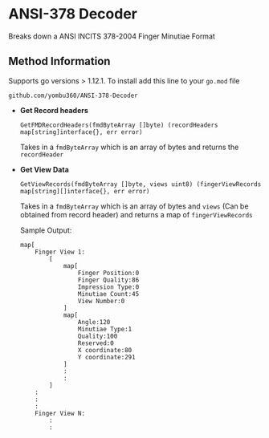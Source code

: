 # ANSI-378 Decoder

Breaks down a ANSI INCITS 378-2004 Finger Minutiae Format

## Method Information

Supports go versions > 1.12.1. To install add this line to your `go.mod` file 

`github.com/yombu360/ANSI-378-Decoder`

- **Get Record headers**
    ```
    GetFMDRecordHeaders(fmdByteArray []byte) (recordHeaders map[string]interface{}, err error)
    ```
    Takes in a `fmdByteArray` which is an array of bytes and returns the `recordHeader`
    
- **Get View Data**
    ```
    GetViewRecords(fmdByteArray []byte, views uint8) (fingerViewRecords map[string][]interface{}, err error)
    ```
    Takes in a `fmdByteArray` which is an array of bytes and `views` (Can be obtained from record header) and returns a 
    map of `fingerViewRecords`
    
    Sample Output:
    ```
    map[
        Finger View 1:
            [
                map[
                    Finger Position:0 
                    Finger Quality:86 
                    Impression Type:0 
                    Minutiae Count:45 
                    View Number:0
                ] 
                map[
                    Angle:120 
                    Minutiae Type:1 
                    Quality:100 
                    Reserved:0 
                    X coordinate:80 
                    Y coordinate:291
                ]
                :
                :
            ]
        :
        :
        :
        Finger View N:
            :
            :
        
    ```

